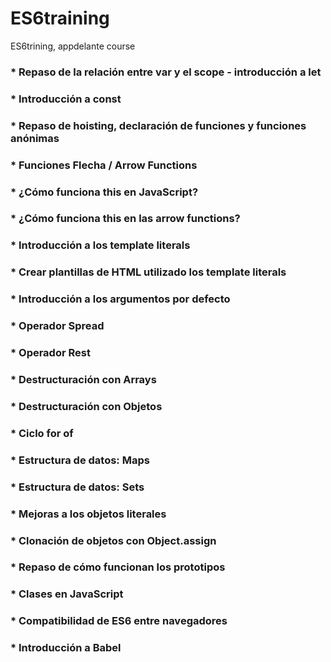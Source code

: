 # ES6training
ES6trining, appdelante course


### * Repaso de la relación entre var y el scope - introducción a let
### * Introducción a const
### * Repaso de hoisting, declaración de funciones y funciones anónimas
### * Funciones Flecha / Arrow Functions
### * ¿Cómo funciona this en JavaScript?
### * ¿Cómo funciona this en las arrow functions?
### * Introducción a los template literals
### * Crear plantillas de HTML utilizado los template literals
### * Introducción a los argumentos por defecto
### * Operador Spread
### * Operador Rest
### * Destructuración con Arrays
### * Destructuración con Objetos
### * Ciclo for of
### * Estructura de datos: Maps
### * Estructura de datos: Sets
### * Mejoras a los objetos literales
### * Clonación de objetos con Object.assign
### * Repaso de cómo funcionan los prototipos
### * Clases en JavaScript
### * Compatibilidad de ES6 entre navegadores
### * Introducción a Babel